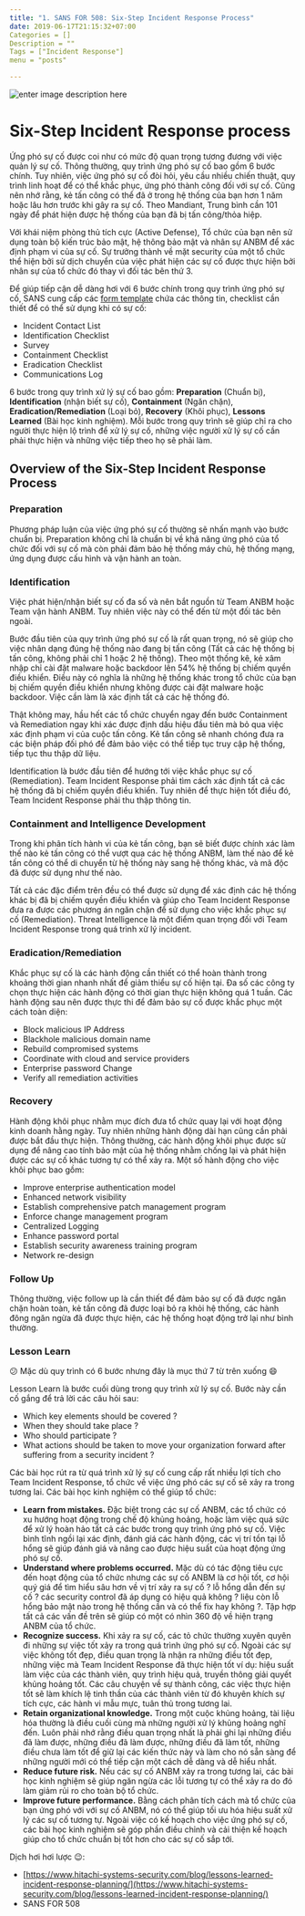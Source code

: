 ```yaml
---
title: "1. SANS FOR 508: Six-Step Incident Response Process"
date: 2019-06-17T21:15:32+07:00
Categories = []
Description = ""
Tags = ["Incident Response"]
menu = "posts"

---
```


![enter image description here](https://vnstrawhat.github.io/images/ir-step.png)
# Six-Step Incident Response process
Ứng phó sự cố được coi như có mức độ quan trọng tương đương với việc quản lý sự cố.  Thông thường, quy trình ứng phó sự cố bao gồm 6 bước chính. Tuy nhiên, việc ứng phó sự cố đòi hỏi, yêu cầu nhiều chiến thuật, quy trình linh hoạt để có thể khắc phục, ứng phó thành công đối với sự cố. Cũng nên nhớ rằng, kẻ tấn công có thể đã ở trong hệ thống của bạn hơn 1 năm hoặc lâu hơn trước khi gây ra sự cố. Theo Mandiant, Trung bình cần 101 ngày để phát hiện được hệ thống của bạn đã bị tấn công/thỏa hiệp.

Với khái niệm phòng thủ tích cực (Active Defense), Tổ chức của bạn nên sử dụng toàn bộ kiến trúc bảo mật,  hệ thông bảo mật và nhân sự ANBM để xác định phạm vi của sự cố. Sự trưởng thành về mặt security của một tổ chức thể hiện bởi sử dịch chuyển của việc phát hiện các sự cố được thực hiện bởi nhân sự của tổ chức đó thay vì đối tác bên thứ 3.

Để giúp tiếp cận dễ dàng hơi với 6 bước chính trong quy trình ứng phó sự cố, SANS cung cấp các [form template](https://www.sans.org/score/incident-forms) chứa các thông tin, checklist cần thiết để có thể sử dụng khi có sự cố:

 - Incident Contact List
 - Identification Checklist
 - Survey
 - Containment Checklist
 - Eradication Checklist
 - Communications Log

6 bước trong quy trình xử lý sự cố bao gồm: **Preparation** (Chuẩn bị), **Identification** (nhận biết sự cố), **Containment** (Ngăn chặn), **Eradication/Remediation** (Loại bỏ), **Recovery** (Khôi phục), **Lessons Learned** (Bài học kinh nghiệm). Mỗi bước trong quy trình sẽ giúp chỉ ra cho người thực hiện lộ trình để xử lý sự cố, những việc người xử lý sự cố cần phải thực hiện và những việc tiếp theo họ sẽ phải làm.
## Overview of the Six-Step Incident Response Process
### Preparation
Phương pháp luận của việc ứng phó sự cố thường sẽ nhấn mạnh vào bước chuẩn bị. Preparation không chỉ là chuẩn bị về khả năng ứng phó của tổ chức đối với sự cố mà còn phải đảm bảo hệ thống máy chủ, hệ thống mạng, ứng dụng được cấu hình và vận hành an toàn.

### Identification
Việc phát hiện/nhận biết sự cố đa số và nên bắt nguồn từ Team ANBM hoặc Team vận hành ANBM. Tuy nhiên việc này có thể đến từ một đối tác bên ngoài.

Bước đầu tiên của quy trình ứng phó sự cố là rất quan trọng, nó sẽ giúp cho việc nhân dạng đúng hệ thống nào đang bị tấn công (Tất cả các hệ thống bị tấn công, không phải chỉ 1 hoặc 2 hệ thống). Theo một thống kê, kẻ xâm nhập chỉ cài đặt malware hoặc backdoor lên 54% hệ thống bị chiếm quyền điều khiển. Điều này có nghĩa là những hệ thống khác trong tổ chức của bạn bị chiếm quyền điều khiển nhưng không được cài đặt malware hoặc backdoor. Việc cần làm là xác định tất cả các hệ thống đó.

Thật không may, hầu hết các tổ chức chuyển ngay đến bước Containment và Remediation ngay khi xác được định dấu hiệu đầu tiên mà bỏ qua việc xác định phạm vi của cuộc tấn công. Kẻ tấn công sẽ nhanh chóng đưa ra các biện pháp đối phó để đảm bảo việc có thể tiếp tục truy cập hệ thống, tiếp tục thu thập dữ liệu.

Identification là bước đầu tiên để hướng tới việc khắc phục sự cố (Remediation). Team Incident Response phải tìm cách xác định tất cả các hệ thống đã bị chiếm quyền điều khiển. Tuy nhiên để thực hiện tốt điều đó, Team Incident Response phải thu thập thông tin.

### Containment and Intelligence Development
Trong khi phân tích hành vi của kẻ tấn công, bạn sẽ biết được chính xác làm thế nào kẻ tấn công có thể vượt qua các hệ thống ANBM, làm thế nào để kẻ tấn công có thể di chuyển từ hệ thống này sang hệ thống khác, và mã độc đã được sử dụng như thế nào.

Tất cả các đặc điểm trên đều có thể được sử dụng để xác định các hệ thống khác bị đã bị chiếm quyền điều khiển và giúp cho  Team Incident Response đưa ra được các phương án ngăn chặn để sử dụng cho việc khắc phục sự cố (Remediation).  Threat Intelligence là một điểm quan trọng đối với Team Incident Response trong quá trình xử lý incident.
### Eradication/Remediation
Khắc phục sự cố là các hành động cần thiết có thể hoàn thành trong khoảng thời gian nhanh nhất để giảm thiểu sự cố hiện tại. Đa số các công ty chọn thực hiện các hành động có thời gian thực hiện không quá 1 tuần. Các hành động sau nên được thực thi để đảm bảo sự cố được khắc phục một cách toàn diện:

 - Block malicious IP Address
 - Blackhole malicious domain name
 - Rebuild compromised systems
 - Coordinate with cloud and service providers
 - Enterprise password Change
 - Verify all remediation activities
### Recovery
Hành động khôi phục nhằm mục đích đưa tổ chức quay lại với hoạt động kinh doanh hằng ngày. Tuy nhiên những hành động dài hạn cũng cần phải được bắt đầu thực hiện. Thông thường, các hành động khôi phục được sử dụng để nâng cao tính bảo mật của hệ thống nhằm chống lại và phát hiện được các sự cố khác tương tự có thể xảy ra.
Một số hành động cho việc khôi phục bao gồm:
 - Improve enterprise authentication model
 - Enhanced network visibility
 - Establish comprehensive patch management program
 - Enforce change management program
 - Centralized Logging
 - Enhance password portal
 - Establish security awareness training program
 - Network re-design

### Follow Up
Thông thường, việc follow up là cần thiết để đảm bảo sự cố đã được ngăn chặn hoàn toàn, kẻ tấn công đã được loại bỏ ra khỏi hệ thống, các hành đông ngăn ngừa đã được thực hiện, các hệ thống hoạt động trở lại như bình thường.

### Lesson Learn 
:confused: Mặc dù quy trình có 6 bước nhưng đây là mục thứ 7 từ trên xuống  :smile:

Lesson Learn là bước cuối dùng trong quy trình xử lý sự cố. Bước này cần cố gắng để trả lời các câu hỏi sau:

 - Which key elements should be covered ?
 - When they should take place ?
 - Who should participate ?
 - What actions should be taken to move your organization forward after suffering from a security incident ?

Các bài học rút ra từ quá trình xử lý sự cố cung cấp rất nhiều lợi tích cho Team Incident Response, tổ chức về việc ứng phó các sự cố sẽ xảy ra trong tương lai. Các bài học kinh nghiệm  có thể giúp tổ chức:

-   **Learn from mistakes.** Đặc biệt trong các sự cố ANBM, các tổ chức có xu hướng hoạt động trong chế độ khủng hoảng, hoặc làm việc quá sức để  xử lý hoàn hảo tất cả các bước trong quy trình ứng phó sự cố. Việc bình tĩnh ngồi lại xác định, đánh giá các hành động, các vị trí tồn tại lỗ hổng sẽ giúp đánh giá và nâng cao được hiệu suất của hoạt động ứng phó sự cố.
-   **Understand where problems occurred.**  Mặc dù có tác động tiêu cực đến hoạt động của tổ chức nhưng các sự cố ANBM là cơ hội tốt, cơ hội quý giá để tìm hiểu sâu hơn về vị trí xảy ra sự cố ? lỗ hổng dẫn đến sự cố ? các security control đã áp dụng có hiệu quả không ? liệu còn lỗ hổng bảo mật nào trong hệ thống cần và có thể fix hay không ?. Tập hợp tất cả các vấn đề trên sẽ giúp có một có nhìn 360 độ về hiện trạng ANBM của tổ chức.
-   **Recognize success.**  Khi xảy ra sự cố,  các tỏ chức thường xuyên quyên đi những sự việc tốt xảy ra trong quá trình ứng phó sự cố. Ngoài các sự việc không tốt đẹp, điều quan trọng là nhận ra những điều tốt đẹp, những việc mà Team Incident Response đã thực hiện tốt ví dụ: hiệu suất làm việc của các thành viên, quy trình hiệu quả, truyền thông giải quyết khủng hoảng tốt. Các câu chuyện về sự thành công, các việc thực hiện tốt sẽ làm khích lệ tinh thần của các thành viên từ đó khuyên khích sự tích cực, các hành vi mẫu mực, tuân thủ trong tương lai.
-   **Retain organizational knowledge.** Trong một cuộc khủng hoảng, tài liệu hóa thường là điều cuối cùng mà những người xử lý khủng hoảng nghĩ đến. Luôn phải nhớ rằng điều quan trọng nhất là phải ghi lại những điều đã làm được, những điều đã làm được, những điều đã làm tốt, những điều chưa làm tốt để giữ lại các kiến thức này và làm cho nó sẵn sàng để những người mới có thể tiếp cận một cách dễ dàng và dễ hiểu nhất.
-   **Reduce future risk.** Nếu các sự cố ANBM xảy ra trong tương lai, các bài học kinh nghiệm sẽ giúp ngăn ngừa các lỗi  tương tự có thể xảy ra do đó làm giảm rủi ro cho toàn bộ tổ chức.
-   **Improve future performance.** Bằng cách phân tích cách mà tổ chức của bạn ứng phó với với sự cố ANBM, nó có thể giúp tối ưu hóa hiệu suất xử lý các sự cố tương tự. Ngoài việc có kế hoạch cho việc ứng phó sự cố, các bài học kinh nghiệm sẽ góp phần điều chỉnh và cải thiện kế hoạch giúp cho tổ chức chuẩn bị tốt hơn cho các sự cố sắp tới.

Dịch hơi hơi lược   :wink::
- [https://www.hitachi-systems-security.com/blog/lessons-learned-incident-response-planning/](https://www.hitachi-systems-security.com/blog/lessons-learned-incident-response-planning/)
- SANS FOR 508
<!--stackedit_data:
eyJoaXN0b3J5IjpbMTQ0Njc4MTcxNCwzMTE5MzY0NDAsNjU5MT
E1NDI3LC0yMTA4NDYzNTgzLC0xMzAxNjkwMzcyLDIwNDIwNTEw
NzhdfQ==
-->